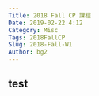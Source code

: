 ```yaml
---
Title: 2018 Fall CP 課程
Date: 2019-02-22 4:12
Category: Misc
Tags: 2018FallCP
Slug: 2018-Fall-W1
Author: bg2
---
```




<!-- PELICAN_END_SUMMARY -->

test
----


